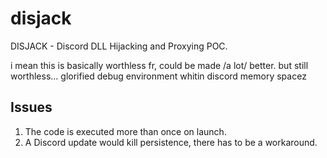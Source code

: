# disjack
DISJACK - Discord DLL Hijacking and Proxying POC.

i mean this is basically worthless fr,
could be made /a lot/ better.
but still worthless...
glorified debug environment whitin discord memory spacez


## Issues       
1. The code is executed more than once on launch.
2. A Discord update would kill persistence, there has to be a workaround.
